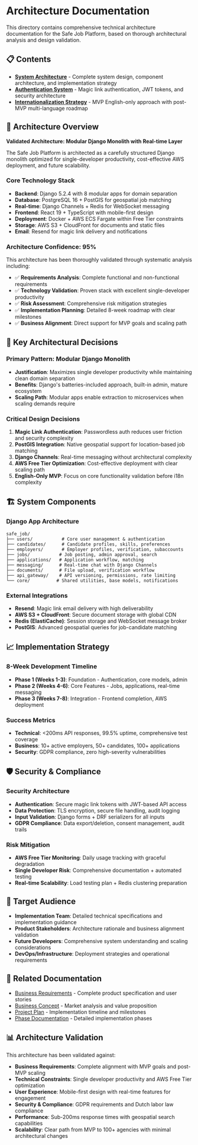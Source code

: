 # Architecture Documentation

This directory contains comprehensive technical architecture documentation for the Safe Job Platform, based on thorough architectural analysis and design validation.

## 📋 Contents

- **[System Architecture](architecture.md)** - Complete system design, component architecture, and implementation strategy
- **[Authentication System](authentication.md)** - Magic link authentication, JWT tokens, and security architecture
- **[Internationalization Strategy](internationalization.md)** - MVP English-only approach with post-MVP multi-language roadmap

## 🎯 Architecture Overview

**Validated Architecture: Modular Django Monolith with Real-time Layer**

The Safe Job Platform is architected as a carefully structured Django monolith optimized for single-developer productivity, cost-effective AWS deployment, and future scalability.

### Core Technology Stack

- **Backend**: Django 5.2.4 with 8 modular apps for domain separation
- **Database**: PostgreSQL 16 + PostGIS for geospatial job matching
- **Real-time**: Django Channels + Redis for WebSocket messaging
- **Frontend**: React 19 + TypeScript with mobile-first design
- **Deployment**: Docker + AWS ECS Fargate within Free Tier constraints
- **Storage**: AWS S3 + CloudFront for documents and static files
- **Email**: Resend for magic link delivery and notifications

### Architecture Confidence: 95%

This architecture has been thoroughly validated through systematic analysis including:

- ✅ **Requirements Analysis**: Complete functional and non-functional requirements
- ✅ **Technology Validation**: Proven stack with excellent single-developer productivity
- ✅ **Risk Assessment**: Comprehensive risk mitigation strategies
- ✅ **Implementation Planning**: Detailed 8-week roadmap with clear milestones
- ✅ **Business Alignment**: Direct support for MVP goals and scaling path

## 🚀 Key Architectural Decisions

### Primary Pattern: Modular Django Monolith

- **Justification**: Maximizes single developer productivity while maintaining clean domain separation
- **Benefits**: Django's batteries-included approach, built-in admin, mature ecosystem
- **Scaling Path**: Modular apps enable extraction to microservices when scaling demands require

### Critical Design Decisions

1. **Magic Link Authentication**: Passwordless auth reduces user friction and security complexity
2. **PostGIS Integration**: Native geospatial support for location-based job matching
3. **Django Channels**: Real-time messaging without architectural complexity
4. **AWS Free Tier Optimization**: Cost-effective deployment with clear scaling path
5. **English-Only MVP**: Focus on core functionality validation before i18n complexity

## 🏗️ System Components

### Django App Architecture

```
safe_job/
├── users/           # Core user management & authentication
├── candidates/      # Candidate profiles, skills, preferences
├── employers/       # Employer profiles, verification, subaccounts
├── jobs/           # Job posting, admin approval, search
├── applications/   # Application workflow, matching
├── messaging/      # Real-time chat with Django Channels
├── documents/      # File upload, verification workflow
├── api_gateway/    # API versioning, permissions, rate limiting
└── core/          # Shared utilities, base models, notifications
```

### External Integrations

- **Resend**: Magic link email delivery with high deliverability
- **AWS S3 + CloudFront**: Secure document storage with global CDN
- **Redis (ElastiCache)**: Session storage and WebSocket message broker
- **PostGIS**: Advanced geospatial queries for job-candidate matching

## 📈 Implementation Strategy

### 8-Week Development Timeline

- **Phase 1 (Weeks 1-3)**: Foundation - Authentication, core models, admin
- **Phase 2 (Weeks 4-6)**: Core Features - Jobs, applications, real-time messaging
- **Phase 3 (Weeks 7-8)**: Integration - Frontend completion, AWS deployment

### Success Metrics

- **Technical**: <200ms API responses, 99.5% uptime, comprehensive test coverage
- **Business**: 10+ active employers, 50+ candidates, 100+ applications
- **Security**: GDPR compliance, zero high-severity vulnerabilities

## 🛡️ Security & Compliance

### Security Architecture

- **Authentication**: Secure magic link tokens with JWT-based API access
- **Data Protection**: TLS encryption, secure file handling, audit logging
- **Input Validation**: Django forms + DRF serializers for all inputs
- **GDPR Compliance**: Data export/deletion, consent management, audit trails

### Risk Mitigation

- **AWS Free Tier Monitoring**: Daily usage tracking with graceful degradation
- **Single Developer Risk**: Comprehensive documentation + automated testing
- **Real-time Scalability**: Load testing plan + Redis clustering preparation

## 👥 Target Audience

- **Implementation Team**: Detailed technical specifications and implementation guidance
- **Product Stakeholders**: Architecture rationale and business alignment validation
- **Future Developers**: Comprehensive system understanding and scaling considerations
- **DevOps/Infrastructure**: Deployment strategies and operational requirements

## 🔗 Related Documentation

- [Business Requirements](../business/prd.md) - Complete product specification and user stories
- [Business Concept](../business/business-concept.md) - Market analysis and value proposition
- [Project Plan](../plan.md) - Implementation timeline and milestones
- [Phase Documentation](../phases/README.md) - Detailed implementation phases

## 📊 Architecture Validation

This architecture has been validated against:

- **Business Requirements**: Complete alignment with MVP goals and post-MVP scaling
- **Technical Constraints**: Single developer productivity and AWS Free Tier optimization
- **User Experience**: Mobile-first design with real-time features for engagement
- **Security & Compliance**: GDPR requirements and Dutch labor law compliance
- **Performance**: Sub-200ms response times with geospatial search capabilities
- **Scalability**: Clear path from MVP to 100+ agencies with minimal architectural changes
